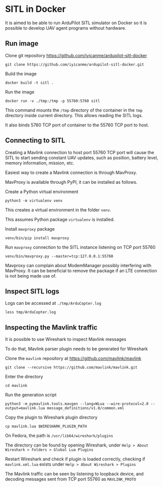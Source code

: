 # SITL in Docker

It is aimed to be able to run ArduPilot SITL simulator on Docker so it is possible to develop UAV agent programs without hardware.

## Run image

Clone git repository https://github.com/iyicanme/ardupilot-sitl-docker

```
git clone https://github.com/iyicanme/ardupilot-sitl-docker.git
```

Build the image

```
docker build -t sitl .
```

Run the image

```
docker run -v ./tmp:/tmp -p 55760:5760 sitl
```

This command mounts the `/tmp` directory of the container in the `tmp` directory inside current directory.
This allows reading the SITL logs.

It also binds 5760 TCP port of container to the 55760 TCP port to host.

## Connecting to SITL

Creating a Mavlink connection to host port 55760 TCP port will cause the SITL to start sending constant UAV updates, such as position, battery level, memory information, mission, etc.

Easiest way to create a Mavlink connection is through MavProxy.

MavProxy is available through PyPI, it can be installed as follows.

Create a Python virtual environment

```
python3 -m virtualenv venv
```

This creates a virtual environment in the folder `venv`.

This assumes Python package `virtualenv` is installed.

Install `mavproxy` package

```
venv/bin/pip install mavproxy
```

Run `mavproxy` connection to the SITL instance listening on TCP port 55760

```
venv/bin/mavproxy.py --master=tcp:127.0.0.1:55760
```

Mavproxy can complain about ModemManager possibly interfering with MavProxy.
It can be beneficial to remove the package if an LTE connection is not being made use of. 

## Inspect SITL logs

Logs can be accessed at `./tmp/ArduCopter.log`

```
less tmp/ArduCopter.log
```

## Inspecting the Mavlink traffic

It is possible to use Wireshark to inspect Mavlink messages

To do that, Mavlink parser plugin needs to be generated for Wireshark

Clone the `mavlink` repository at https://github.com/mavlink/mavlink

```
git clone --recursive https://github.com/mavlink/mavlink.git
```

Enter the directory

```
cd mavlink
```

Run the generation script

```
python3 -m pymavlink.tools.mavgen --lang=WLua --wire-protocol=2.0 --output=mavlink.lua message_definitions/v1.0/common.xml 
```

Copy the plugin to Wireshark plugin directory

```
cp mavlink.lua $WIRESHARK_PLUGIN_PATH
```

On Fedora, the path is `/usr/lib64/wireshark/plugins`

The directory can be found by opening Wireshark, under `Help > About Wireshark > Folders > Global Lua Plugins`

Restart Wireshark and check if plugin is loaded correctly, checking if `mavlink.xml.lua` exists under `Help > About Wireshark > Plugins`

The Mavlink traffic can be seen by listening to loopback device, and decoding messages sent from TCP port 55760 as `MAVLINK_PROTO`
